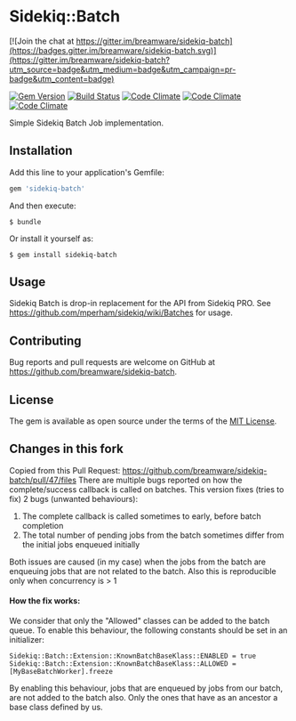 [gem]: https://rubygems.org/gems/sidekiq-batch
[travis]: https://travis-ci.org/breamware/sidekiq-batch
[codeclimate]: https://codeclimate.com/github/breamware/sidekiq-batch

# Sidekiq::Batch

[![Join the chat at https://gitter.im/breamware/sidekiq-batch](https://badges.gitter.im/breamware/sidekiq-batch.svg)](https://gitter.im/breamware/sidekiq-batch?utm_source=badge&utm_medium=badge&utm_campaign=pr-badge&utm_content=badge)

[![Gem Version](https://badge.fury.io/rb/sidekiq-batch.svg)][gem]
[![Build Status](https://travis-ci.org/breamware/sidekiq-batch.svg?branch=master)][travis]
[![Code Climate](https://codeclimate.com/github/breamware/sidekiq-batch/badges/gpa.svg)][codeclimate]
[![Code Climate](https://codeclimate.com/github/breamware/sidekiq-batch/badges/coverage.svg)][codeclimate]
[![Code Climate](https://codeclimate.com/github/breamware/sidekiq-batch/badges/issue_count.svg)][codeclimate]

Simple Sidekiq Batch Job implementation.

## Installation

Add this line to your application's Gemfile:

```ruby
gem 'sidekiq-batch'
```

And then execute:

    $ bundle

Or install it yourself as:

    $ gem install sidekiq-batch

## Usage

Sidekiq Batch is drop-in replacement for the API from Sidekiq PRO. See https://github.com/mperham/sidekiq/wiki/Batches for usage.

## Contributing

Bug reports and pull requests are welcome on GitHub at https://github.com/breamware/sidekiq-batch.


## License

The gem is available as open source under the terms of the [MIT License](http://opensource.org/licenses/MIT).


## Changes in this fork

Copied from this Pull Request: https://github.com/breamware/sidekiq-batch/pull/47/files
There are multiple bugs reported on how the complete/success callback is called on batches.
This version fixes (tries to fix) 2 bugs (unwanted behaviours): 
1. The complete callback is called sometimes to early, before batch completion 
2. The total number of pending jobs from the batch sometimes differ from the initial jobs enqueued initially 

Both issues are caused (in my case) when the jobs from the batch are enqueuing jobs that are not related to the batch. 
Also this is reproducible only when concurrency is > 1

#### How the fix works:  
We consider that only the "Allowed" classes can be added to the batch queue.
To enable this behaviour, the following constants should be set in an initializer:
```
Sidekiq::Batch::Extension::KnownBatchBaseKlass::ENABLED = true
Sidekiq::Batch::Extension::KnownBatchBaseKlass::ALLOWED = [MyBaseBatchWorker].freeze
```
By enabling this behaviour, jobs that are enqueued by jobs from our batch, are not added to the batch also. Only the ones that have as an ancestor a base class defined by us.
